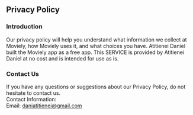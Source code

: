 Privacy Policy  
----------------

### Introduction  
Our privacy policy will help you understand what information we collect at Moviely, how Moviely uses it, and what choices you have.
Atitienei Daniel built the Moviely app as a free app. This SERVICE is provided by Atitienei Daniel at no cost and is intended for use as is.

### Contact Us  
If you have any questions or suggestions about our Privacy Policy, do not hesitate to contact us.  
Contact Information:  
Email: daniatitienei@gmail.com  
